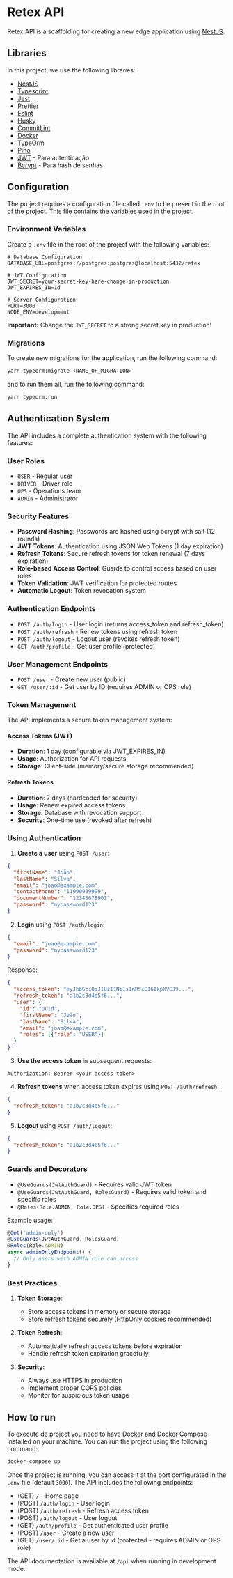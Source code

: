 # Retex API

Retex API is a scaffolding for creating a new edge application using [NestJS](https://nestjs.com/).

## Libraries

In this project, we use the following libraries:

- [NestJS](https://nestjs.com/)
- [Typescript](https://www.typescriptlang.org/)
- [Jest](https://jestjs.io/)
- [Prettier](https://prettier.io/)
- [Eslint](https://eslint.org/)
- [Husky](https://typicode.github.io/husky/#/)
- [CommitLint](https://commitlint.js.org/#/)
- [Docker](https://www.docker.com/)
- [TypeOrm](https://typeorm.io/)
- [Pino](https://getpino.io/#/)
- [JWT](https://jwt.io/) - Para autenticação
- [Bcrypt](https://www.npmjs.com/package/bcryptjs) - Para hash de senhas

## Configuration

The project requires a configuration file called `.env` to be present in the root of the project. This file contains the variables used in the project.

### Environment Variables

Create a `.env` file in the root of the project with the following variables:

```env
# Database Configuration
DATABASE_URL=postgres://postgres:postgres@localhost:5432/retex

# JWT Configuration
JWT_SECRET=your-secret-key-here-change-in-production
JWT_EXPIRES_IN=1d

# Server Configuration
PORT=3000
NODE_ENV=development
```

**Important:** Change the `JWT_SECRET` to a strong secret key in production!

### Migrations

To create new migrations for the application, run the following command:

```bash
yarn typeorm:migrate <NAME_OF_MIGRATION>
```

and to run them all, run the following command:

```bash
yarn typeorm:run
```

## Authentication System

The API includes a complete authentication system with the following features:

### User Roles

- `USER` - Regular user
- `DRIVER` - Driver role
- `OPS` - Operations team
- `ADMIN` - Administrator

### Security Features

- **Password Hashing**: Passwords are hashed using bcrypt with salt (12 rounds)
- **JWT Tokens**: Authentication using JSON Web Tokens (1 day expiration)
- **Refresh Tokens**: Secure refresh tokens for token renewal (7 days expiration)
- **Role-based Access Control**: Guards to control access based on user roles
- **Token Validation**: JWT verification for protected routes
- **Automatic Logout**: Token revocation system

### Authentication Endpoints

- `POST /auth/login` - User login (returns access_token and refresh_token)
- `POST /auth/refresh` - Renew tokens using refresh token
- `POST /auth/logout` - Logout user (revokes refresh token)
- `GET /auth/profile` - Get user profile (protected)

### User Management Endpoints

- `POST /user` - Create new user (public)
- `GET /user/:id` - Get user by ID (requires ADMIN or OPS role)

### Token Management

The API implements a secure token management system:

#### Access Tokens (JWT)
- **Duration**: 1 day (configurable via JWT_EXPIRES_IN)
- **Usage**: Authorization for API requests
- **Storage**: Client-side (memory/secure storage recommended)

#### Refresh Tokens
- **Duration**: 7 days (hardcoded for security)
- **Usage**: Renew expired access tokens
- **Storage**: Database with revocation support
- **Security**: One-time use (revoked after refresh)

### Using Authentication

1. **Create a user** using `POST /user`:
```json
{
  "firstName": "João",
  "lastName": "Silva",
  "email": "joao@example.com",
  "contactPhone": "11999999999",
  "documentNumber": "12345678901",
  "password": "mypassword123"
}
```

2. **Login** using `POST /auth/login`:
```json
{
  "email": "joao@example.com",
  "password": "mypassword123"
}
```

Response:
```json
{
  "access_token": "eyJhbGciOiJIUzI1NiIsInR5cCI6IkpXVCJ9...",
  "refresh_token": "a1b2c3d4e5f6...",
  "user": {
    "id": "uuid",
    "firstName": "João",
    "lastName": "Silva",
    "email": "joao@example.com",
    "roles": [{"role": "USER"}]
  }
}
```

3. **Use the access token** in subsequent requests:
```
Authorization: Bearer <your-access-token>
```

4. **Refresh tokens** when access token expires using `POST /auth/refresh`:
```json
{
  "refresh_token": "a1b2c3d4e5f6..."
}
```

5. **Logout** using `POST /auth/logout`:
```json
{
  "refresh_token": "a1b2c3d4e5f6..."
}
```

### Guards and Decorators

- `@UseGuards(JwtAuthGuard)` - Requires valid JWT token
- `@UseGuards(JwtAuthGuard, RolesGuard)` - Requires valid token and specific roles
- `@Roles(Role.ADMIN, Role.OPS)` - Specifies required roles

Example usage:
```typescript
@Get('admin-only')
@UseGuards(JwtAuthGuard, RolesGuard)
@Roles(Role.ADMIN)
async adminOnlyEndpoint() {
  // Only users with ADMIN role can access
}
```

### Best Practices

1. **Token Storage**:
   - Store access tokens in memory or secure storage
   - Store refresh tokens securely (HttpOnly cookies recommended)

2. **Token Refresh**:
   - Automatically refresh access tokens before expiration
   - Handle refresh token expiration gracefully

3. **Security**:
   - Always use HTTPS in production
   - Implement proper CORS policies
   - Monitor for suspicious token usage

## How to run

To execute de project you need to have [Docker](https://www.docker.com/) and [Docker Compose](https://docs.docker.com/compose/) installed on your machine.
You can run the project using the following command:

```bash
docker-compose up
```

Once the project is running, you can access it at the port configurated in the `.env` file (default `3000`). The API includes the following endpoints:

- (GET) `/` - Home page
- (POST) `/auth/login` - User login
- (POST) `/auth/refresh` - Refresh access token
- (POST) `/auth/logout` - User logout
- (GET) `/auth/profile` - Get authenticated user profile
- (POST) `/user` - Create a new user
- (GET) `/user/:id` - Get a user by id (protected - requires ADMIN or OPS role)

The API documentation is available at `/api` when running in development mode.

